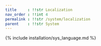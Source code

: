```yaml
---
title     : !!str Localization
nav_order : !!int 4
permalink : !!str /system/localization
parent    : !!str System
---
```


{% include installation/sys_language.md %}
